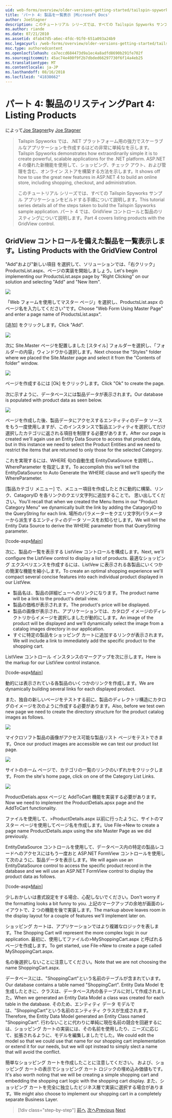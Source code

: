 ```yaml
---
uid: web-forms/overview/older-versions-getting-started/tailspin-spyworks/tailspin-spyworks-part-4
title: 'パート 4: 製品を一覧表示 |Microsoft Docs'
author: JoeStagner
description: このチュートリアル シリーズでは、すべての Tailspin Spyworks サンプル アプリケーションをビルドする手順について説明します。 パート 4 では、GridView contr. で製品のリスティングについて説明します.
ms.author: riande
ms.date: 07/21/2010
ms.assetid: 4fab47d5-a6ec-4fdc-91f0-651a093a24b9
msc.legacyurl: /web-forms/overview/older-versions-getting-started/tailspin-spyworks/tailspin-spyworks-part-4
msc.type: authoredcontent
ms.openlocfilehash: ca7eccd684473d9a1ec4a8adfd8690b291fe702f
ms.sourcegitcommit: 45ac74e400f9f2b7dbded66297730f6f14a4eb25
ms.translationtype: MT
ms.contentlocale: ja-JP
ms.lasthandoff: 08/16/2018
ms.locfileid: "41838662"
---
```

<a name="part-4-listing-products"></a><span data-ttu-id="c17de-104">パート 4: 製品のリスティング</span><span class="sxs-lookup"><span data-stu-id="c17de-104">Part 4: Listing Products</span></span>
====================
<span data-ttu-id="c17de-105">によって[Joe Stagner](https://github.com/JoeStagner)</span><span class="sxs-lookup"><span data-stu-id="c17de-105">by [Joe Stagner](https://github.com/JoeStagner)</span></span>

> <span data-ttu-id="c17de-106">Tailspin Spyworks では、.NET プラットフォーム用の強力でスケーラブルなアプリケーションを作成するはどの非常に単純なを示します。</span><span class="sxs-lookup"><span data-stu-id="c17de-106">Tailspin Spyworks demonstrates how extraordinarily simple it is to create powerful, scalable applications for the .NET platform.</span></span> <span data-ttu-id="c17de-107">ASP.NET 4 の優れた新機能を使用して、ショッピング、チェック アウト、および管理を含む、オンライン ストアを構築する方法を示します。</span><span class="sxs-lookup"><span data-stu-id="c17de-107">It shows off how to use the great new features in ASP.NET 4 to build an online store, including shopping, checkout, and administration.</span></span>
> 
> <span data-ttu-id="c17de-108">このチュートリアル シリーズでは、すべての Tailspin Spyworks サンプル アプリケーションをビルドする手順について説明します。</span><span class="sxs-lookup"><span data-stu-id="c17de-108">This tutorial series details all of the steps taken to build the Tailspin Spyworks sample application.</span></span> <span data-ttu-id="c17de-109">パート 4 では、GridView コントロールと製品のリスティングについて説明します。</span><span class="sxs-lookup"><span data-stu-id="c17de-109">Part 4 covers listing products with the GridView control.</span></span>


## <a id="_Toc260221670"></a>  <span data-ttu-id="c17de-110">GridView コントロールを備えた製品を一覧表示します。</span><span class="sxs-lookup"><span data-stu-id="c17de-110">Listing Products with the GridView Control</span></span>

<span data-ttu-id="c17de-111">"Add"および"新しい項目 を選択して、ソリューションでは、「右クリック」ProductsList.aspx、ページの実装を開始しましょう。</span><span class="sxs-lookup"><span data-stu-id="c17de-111">Let's begin implementing our ProductsList.aspx page by "Right Clicking" on our solution and selecting "Add" and "New Item".</span></span>

![](tailspin-spyworks-part-4/_static/image1.jpg)

<span data-ttu-id="c17de-112">「Web フォームを使用してマスター ページ」を選択し、ProductsList.aspx のページ名を入力してください"です。</span><span class="sxs-lookup"><span data-stu-id="c17de-112">Choose "Web Form Using Master Page" and enter a page name of ProductsList.aspx".</span></span>

<span data-ttu-id="c17de-113">[追加] をクリックします。</span><span class="sxs-lookup"><span data-stu-id="c17de-113">Click "Add".</span></span>

![](tailspin-spyworks-part-4/_static/image2.jpg)

<span data-ttu-id="c17de-114">次に Site.Master ページを配置しました [スタイル] フォルダーを選択し、「フォルダーの内容」ウィンドウから選択します。</span><span class="sxs-lookup"><span data-stu-id="c17de-114">Next choose the "Styles" folder where we placed the Site.Master page and select it from the "Contents of folder" window.</span></span>

![](tailspin-spyworks-part-4/_static/image3.jpg)

<span data-ttu-id="c17de-115">ページを作成するには [Ok] をクリックします。</span><span class="sxs-lookup"><span data-stu-id="c17de-115">Click "Ok" to create the page.</span></span>

<span data-ttu-id="c17de-116">次に示すように、データベースには製品データが表示されます。</span><span class="sxs-lookup"><span data-stu-id="c17de-116">Our database is populated with product data as seen below.</span></span>

![](tailspin-spyworks-part-4/_static/image4.jpg)

<span data-ttu-id="c17de-117">ページを作成した後、製品データにアクセスするエンティティのデータ ソースをもう一度使用しますが、このインスタンスで製品エンティティを選択してだけ選択したカテゴリに返される項目を制限する必要があります。</span><span class="sxs-lookup"><span data-stu-id="c17de-117">After our page is created we'll again use an Entity Data Source to access that product data, but in this instance we need to select the Product Entities and we need to restrict the items that are returned to only those for the selected Category.</span></span>

<span data-ttu-id="c17de-118">これを実現するには、WHERE 句の自動生成 EntityDataSource を説明し、WhereParameter を指定します。</span><span class="sxs-lookup"><span data-stu-id="c17de-118">To accomplish this we'll tell the EntityDataSource to Auto Generate the WHERE clause and we'll specify the WhereParameter.</span></span>

<span data-ttu-id="c17de-119">[製品カテゴリ メニュー] で、メニュー項目を作成したときに動的に構築、リンク、CatagoryID を各リンクのクエリ文字列に追加することで。 思い出してください。</span><span class="sxs-lookup"><span data-stu-id="c17de-119">You'll recall that when we created the Menu Items in our "Product Category Menu" we dynamically built the link by adding the CatagoryID to the QueryString for each link.</span></span> <span data-ttu-id="c17de-120">場所のパラメーターをクエリ文字列パラメーターから派生するエンティティのデータ ソースをお知らせします。</span><span class="sxs-lookup"><span data-stu-id="c17de-120">We will tell the Entity Data Source to derive the WHERE parameter from that QueryString parameter.</span></span>

[!code-aspx[Main](tailspin-spyworks-part-4/samples/sample1.aspx)]

<span data-ttu-id="c17de-121">次に、製品の一覧を表示する ListView コントロールを構成します。</span><span class="sxs-lookup"><span data-stu-id="c17de-121">Next, we'll configure the ListView control to display a list of products.</span></span> <span data-ttu-id="c17de-122">最適なショッピング エクスペリエンスを作成するには、ListVew に表示される各製品にいくつかの簡潔な機能を縮小します。</span><span class="sxs-lookup"><span data-stu-id="c17de-122">To create an optimal shopping experience we'll compact several concise features into each individual product displayed in our ListVew.</span></span>

- <span data-ttu-id="c17de-123">製品名は、製品の詳細ビューへのリンクになります。</span><span class="sxs-lookup"><span data-stu-id="c17de-123">The product name will be a link to the product's detail view.</span></span>
- <span data-ttu-id="c17de-124">製品の価格が表示されます。</span><span class="sxs-lookup"><span data-stu-id="c17de-124">The product's price will be displayed.</span></span>
- <span data-ttu-id="c17de-125">製品の画像が表示され、アプリケーションでは、カタログ イメージのディレクトリからイメージを選択しましたが動的にします。</span><span class="sxs-lookup"><span data-stu-id="c17de-125">An image of the product will be displayed and we'll dynamically select the image from a catalog images directory in our application.</span></span>
- <span data-ttu-id="c17de-126">すぐに特定の製品をショッピング カートに追加するリンクが表示されます。</span><span class="sxs-lookup"><span data-stu-id="c17de-126">We will include a link to immediately add the specific product to the shopping cart.</span></span>

<span data-ttu-id="c17de-127">ListView コントロール インスタンスのマークアップを次に示します。</span><span class="sxs-lookup"><span data-stu-id="c17de-127">Here is the markup for our ListView control instance.</span></span>

[!code-aspx[Main](tailspin-spyworks-part-4/samples/sample2.aspx)]

<span data-ttu-id="c17de-128">動的には表示されている各製品のいくつかのリンクを作成します。</span><span class="sxs-lookup"><span data-stu-id="c17de-128">We are dynamically building several links for each displayed product.</span></span>

<span data-ttu-id="c17de-129">また、独自の新しいページをテストする前に、製品のディレクトリ構造にカタログのイメージを次のように作成する必要があります。</span><span class="sxs-lookup"><span data-stu-id="c17de-129">Also, before we test own new page we need to create the directory structure for the product catalog images as follows.</span></span>

![](tailspin-spyworks-part-4/_static/image1.png)

<span data-ttu-id="c17de-130">マイクロソフト製品の画像がアクセス可能な製品リスト ページをテストできます。</span><span class="sxs-lookup"><span data-stu-id="c17de-130">Once our product images are accessible we can test our product list page.</span></span>

![](tailspin-spyworks-part-4/_static/image5.jpg)

<span data-ttu-id="c17de-131">サイトのホーム ページで、カテゴリの一覧のリンクのいずれかをクリックします。</span><span class="sxs-lookup"><span data-stu-id="c17de-131">From the site's home page, click on one of the Category List Links.</span></span>

![](tailspin-spyworks-part-4/_static/image6.jpg)

<span data-ttu-id="c17de-132">ProductDetials.apsx ページと AddToCart 機能を実装する必要があります。</span><span class="sxs-lookup"><span data-stu-id="c17de-132">Now we need to implement the ProductDetials.apsx page and the AddToCart functionality.</span></span>

<span data-ttu-id="c17de-133">ファイルを使用して、&gt;ProductDetails.aspx 以前に行ったように、サイトのマスター ページを使用してページ名を作成します。</span><span class="sxs-lookup"><span data-stu-id="c17de-133">Use File-&gt;New to create a page name ProductDetails.aspx using the site Master Page as we did previously.</span></span>

<span data-ttu-id="c17de-134">EntityDataSource コントロールを使用して、データベース内の特定の製品レコードへのアクセスにはもう一度おと ASP.NET FormView コントロールを使用して次のように、製品データを表示します。</span><span class="sxs-lookup"><span data-stu-id="c17de-134">We will again use an EntityDataSource control to access the specific product record in the database and we will use an ASP.NET FormView control to display the product data as follows.</span></span>

[!code-aspx[Main](tailspin-spyworks-part-4/samples/sample3.aspx)]

<span data-ttu-id="c17de-135">少しおかしいは書式設定をする場合、心配しないでください。</span><span class="sxs-lookup"><span data-stu-id="c17de-135">Don't worry if the formatting looks a bit funny to you.</span></span> <span data-ttu-id="c17de-136">上記のマークアップの余地が画面のレイアウトで、2 つの機能を後で実装します。</span><span class="sxs-lookup"><span data-stu-id="c17de-136">The markup above leaves room in the display layout for a couple of features we'll implement later on.</span></span>

<span data-ttu-id="c17de-137">ショッピング カートは、アプリケーションではより複雑なロジックを表します。</span><span class="sxs-lookup"><span data-stu-id="c17de-137">The Shopping Cart will represent the more complex logic in our application.</span></span> <span data-ttu-id="c17de-138">最初に、使用してファイルの&gt;MyShoppingCart.aspx と呼ばれるページを作成します。</span><span class="sxs-lookup"><span data-stu-id="c17de-138">To get started, use File-&gt;New to create a page called MyShoppingCart.aspx.</span></span>

<span data-ttu-id="c17de-139">名の後選択しないことに注意してください。</span><span class="sxs-lookup"><span data-stu-id="c17de-139">Note that we are not choosing the name ShoppingCart.aspx.</span></span>

<span data-ttu-id="c17de-140">データベースには、"ShoppingCart"という名前のテーブルが含まれています。</span><span class="sxs-lookup"><span data-stu-id="c17de-140">Our database contains a table named "ShoppingCart".</span></span> <span data-ttu-id="c17de-141">Entity Data Model を生成したときに、クラスは、データベース内の各テーブルに対して作成されました。</span><span class="sxs-lookup"><span data-stu-id="c17de-141">When we generated an Entity Data Model a class was created for each table in the database.</span></span> <span data-ttu-id="c17de-142">そのため、エンティティ データ モデルでは、"ShoppingCart"という名前のエンティティ クラスが生成されます。</span><span class="sxs-lookup"><span data-stu-id="c17de-142">Therefore, the Entity Data Model generated an Entity Class named "ShoppingCart".</span></span> <span data-ttu-id="c17de-143">行わないことに代わりに単純に現在名前の競合を回避するには、ショッピング カートの実装には、その名前を使用したり、ニーズに応じて、拡張されるように、モデルを編集しましたでした。</span><span class="sxs-lookup"><span data-stu-id="c17de-143">We could edit the model so that we could use that name for our shopping cart implementation or extend it for our needs, but we will opt instead to simply slect a name that will avoid the conflict.</span></span>

<span data-ttu-id="c17de-144">簡単なショッピング カートを作成したことに注意してください。 および、ショッピング カートの表示でショッピング カート ロジックの埋め込み価値もです。</span><span class="sxs-lookup"><span data-stu-id="c17de-144">It's also worth noting that we will be creating a simple shopping cart and embedding the shopping cart logic with the shopping cart display.</span></span> <span data-ttu-id="c17de-145">また、ショッピング カートを完全に独立したビジネス層で実装に選択する場合があります。</span><span class="sxs-lookup"><span data-stu-id="c17de-145">We might also choose to implement our shopping cart in a completely separate Business Layer.</span></span>

> [!div class="step-by-step"]
> <span data-ttu-id="c17de-146">[前へ](tailspin-spyworks-part-3.md)
> [次へ](tailspin-spyworks-part-5.md)</span><span class="sxs-lookup"><span data-stu-id="c17de-146">[Previous](tailspin-spyworks-part-3.md)
[Next](tailspin-spyworks-part-5.md)</span></span>
